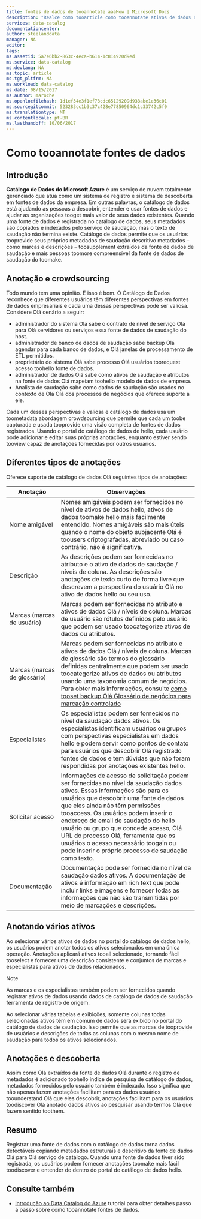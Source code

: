 ```yaml
---
title: fontes de dados de tooannotate aaaHow | Microsoft Docs
description: "Realce como tooarticle como tooannotate ativos de dados no catálogo de dados do Azure, incluindo nomes amigáveis, marcas, descrições e especialistas."
services: data-catalog
documentationcenter: 
author: steelanddata
manager: NA
editor: 
tags: 
ms.assetid: 5a7e6bb2-863c-4eca-b614-1c814920d9ed
ms.service: data-catalog
ms.devlang: NA
ms.topic: article
ms.tgt_pltfrm: NA
ms.workload: data-catalog
ms.date: 08/15/2017
ms.author: maroche
ms.openlocfilehash: 1d1ef34e3f1ef73cdc65129209d938abe1e36c01
ms.sourcegitcommit: 523283cc1b3c37c428e77850964dc1c33742c5f0
ms.translationtype: MT
ms.contentlocale: pt-BR
ms.lasthandoff: 10/06/2017
---
```

# <a name="how-tooannotate-data-sources"></a>Como tooannotate fontes de dados
## <a name="introduction"></a>Introdução
**Catálogo de Dados do Microsoft Azure** é um serviço de nuvem totalmente gerenciado que atua como um sistema de registro e sistema de descoberta em fontes de dados da empresa. Em outras palavras, o catálogo de dados está ajudando as pessoas a descobrir, entender e usar fontes de dados e ajudar as organizações tooget mais valor de seus dados existentes. Quando uma fonte de dados é registrada no catálogo de dados, seus metadados são copiados e indexados pelo serviço de saudação, mas o texto de saudação não termina existe. Catálogo de dados permite que os usuários tooprovide seus próprios metadados de saudação descritivo metadados – como marcas e descrições – toosupplement extraídos da fonte de dados de saudação e mais pessoas toomore compreensível da fonte de dados de saudação do toomake.

## <a name="annotation-and-crowdsourcing"></a>Anotação e crowdsourcing
Todo mundo tem uma opinião. E isso é bom.
O Catálogo de Dados reconhece que diferentes usuários têm diferentes perspectivas em fontes de dados empresariais e cada uma dessas perspectivas pode ser valiosa. Considere Olá cenário a seguir:

* administrador do sistema Olá sabe o contrato de nível de serviço Olá para Olá servidores ou serviços essa fonte de dados de saudação do host.
* administrador de banco de dados de saudação sabe backup Olá agendar para cada banco de dados, e Olá janelas de processamento de ETL permitidos.
* proprietário do sistema Olá sabe processo Olá usuários toorequest acesso toohello fonte de dados.
* administrador de dados Olá sabe como ativos de saudação e atributos na fonte de dados Olá mapeiam toohello modelo de dados de empresa.
* Analista de saudação sabe como dados de saudação são usados no contexto de Olá Olá dos processos de negócios que oferece suporte a ele.

Cada um desses perspectivas é valiosa e catálogo de dados usa um toometadata abordagem crowdsourcing que permite que cada um toobe capturada e usada tooprovide uma visão completa de fontes de dados registrados. Usando o portal do catálogo de dados de hello, cada usuário pode adicionar e editar suas próprias anotações, enquanto estiver sendo tooview capaz de anotações fornecidas por outros usuários.

## <a name="different-types-of-annotations"></a>Diferentes tipos de anotações
Oferece suporte de catálogo de dados Olá seguintes tipos de anotações:

| Anotação | Observações |
| --- | --- |
| Nome amigável |Nomes amigáveis podem ser fornecidos no nível de ativos de dados hello, ativos de dados toomake hello mais facilmente entendido. Nomes amigáveis são mais úteis quando o nome do objeto subjacente Olá é toousers criptografadas, abreviado ou caso contrário, não é significativa. |
| Descrição |As descrições podem ser fornecidas no atributo e o ativo de dados de saudação / níveis de coluna. As descrições são anotações de texto curto de forma livre que descrevem a perspectiva do usuário Olá no ativo de dados hello ou seu uso. |
| Marcas (marcas de usuário) |Marcas podem ser fornecidas no atributo e ativos de dados Olá / níveis de coluna. Marcas de usuário são rótulos definidos pelo usuário que podem ser usado toocategorize ativos de dados ou atributos. |
| Marcas (marcas de glossário) |Marcas podem ser fornecidas no atributo e ativos de dados Olá / níveis de coluna. Marcas de glossário são termos do glossário definidas centralmente que podem ser usado toocategorize ativos de dados ou atributos usando uma taxonomia comum de negócios. Para obter mais informações, consulte [como tooset backup Olá Glossário de negócios para marcação controlado](data-catalog-how-to-business-glossary.md) |
| Especialistas |Os especialistas podem ser fornecidos no nível da saudação dados ativos. Os especialistas identificam usuários ou grupos com perspectivas especialistas em dados hello e podem servir como pontos de contato para usuários que descobrir Olá registrado fontes de dados e tem dúvidas que não foram respondidas por anotações existentes hello. |
| Solicitar acesso |Informações de acesso de solicitação podem ser fornecidas no nível da saudação dados ativos. Essas informações são para os usuários que descobrir uma fonte de dados que eles ainda não têm permissões tooaccess. Os usuários podem inserir o endereço de email de saudação do hello usuário ou grupo que concede acesso, Olá URL do processo Olá, ferramenta que os usuários o acesso necessário toogain ou pode inserir o próprio processo de saudação como texto. |
| Documentação |Documentação pode ser fornecida no nível da saudação dados ativos. A documentação de ativos é informação em rich text que pode incluir links e imagens e fornecer todas as informações que não são transmitidas por meio de marcações e descrições. |

## <a name="annotating-multiple-assets"></a>Anotando vários ativos
Ao selecionar vários ativos de dados no portal do catálogo de dados hello, os usuários podem anotar todos os ativos selecionados em uma única operação. Anotações aplicará ativos tooall selecionado, tornando fácil tooselect e fornecer uma descrição consistente e conjuntos de marcas e especialistas para ativos de dados relacionados.

> [!NOTE]
> As marcas e os especialistas também podem ser fornecidos quando registrar ativos de dados usando dados de catálogo de dados de saudação ferramenta de registro de origem.
>
>

Ao selecionar várias tabelas e exibições, somente colunas todas selecionadas ativos têm em comum de dados será exibido no portal do catálogo de dados de saudação. Isso permite que as marcas de tooprovide de usuários e descrições de todas as colunas com o mesmo nome de saudação para todos os ativos selecionados.

## <a name="annotations-and-discovery"></a>Anotações e descoberta
Assim como Olá extraídos da fonte de dados Olá durante o registro de metadados é adicionado toohello índice de pesquisa de catálogo de dados, metadados fornecidos pelo usuário também é indexado. Isso significa que não apenas fazem anotações facilitam para os dados usuários toounderstand Olá que eles descobrir, anotações facilitam para os usuários toodiscover Olá anotado dados ativos ao pesquisar usando termos Olá que fazem sentido toothem.

## <a name="summary"></a>Resumo
Registrar uma fonte de dados com o catálogo de dados torna dados detectáveis copiando metadados estruturais e descritivo da fonte de dados Olá para Olá serviço de catálogo. Quando uma fonte de dados tiver sido registrada, os usuários podem fornecer anotações toomake mais fácil toodiscover e entender de dentro do portal de catálogo de dados hello.

## <a name="see-also"></a>Consulte também
* [Introdução ao Data Catalog do Azure](data-catalog-get-started.md) tutorial para obter detalhes passo a passo sobre como tooannotate fontes de dados.
